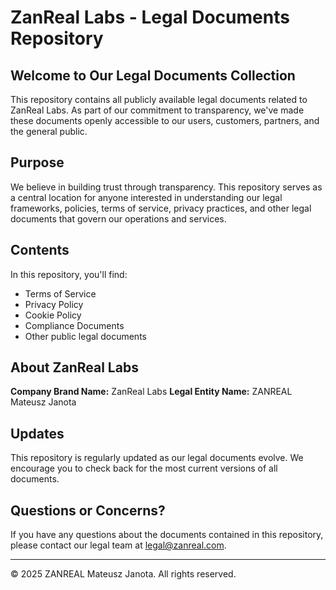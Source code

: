 # ZanReal Labs - Legal Documents Repository

## Welcome to Our Legal Documents Collection

This repository contains all publicly available legal documents related to ZanReal Labs. As part of our commitment to transparency, we've made these documents openly accessible to our users, customers, partners, and the general public.

## Purpose

We believe in building trust through transparency. This repository serves as a central location for anyone interested in understanding our legal frameworks, policies, terms of service, privacy practices, and other legal documents that govern our operations and services.

## Contents

In this repository, you'll find:

- Terms of Service
- Privacy Policy
- Cookie Policy
- Compliance Documents
- Other public legal documents

## About ZanReal Labs

**Company Brand Name:** ZanReal Labs
**Legal Entity Name:** ZANREAL Mateusz Janota

## Updates

This repository is regularly updated as our legal documents evolve. We encourage you to check back for the most current versions of all documents.

## Questions or Concerns?

If you have any questions about the documents contained in this repository, please contact our legal team at [legal@zanreal.com](mailto:legal@zanreal.com).

---

© 2025 ZANREAL Mateusz Janota. All rights reserved.

